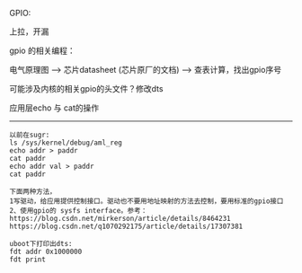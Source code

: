 GPIO:

上拉，开漏

gpio 的相关编程：

电气原理图 --> 芯片datasheet (芯片原厂的文档) --> 查表计算，找出gpio序号

可能涉及内核的相关gpio的头文件？修改dts

应用层echo 与 cat的操作

---



```
以前在sugr:
ls /sys/kernel/debug/aml_reg
echo addr > paddr
cat paddr
echo addr val > paddr
cat paddr

下面两种方法，
1写驱动，给应用提供控制接口。驱动也不要用地址映射的方法去控制，要用标准的gpio接口
2、使用gpio的 sysfs interface。参考：
https://blog.csdn.net/mirkerson/article/details/8464231
https://blog.csdn.net/q1070292175/article/details/17307381

uboot下打印出dts:
fdt addr 0x1000000
fdt print
```

